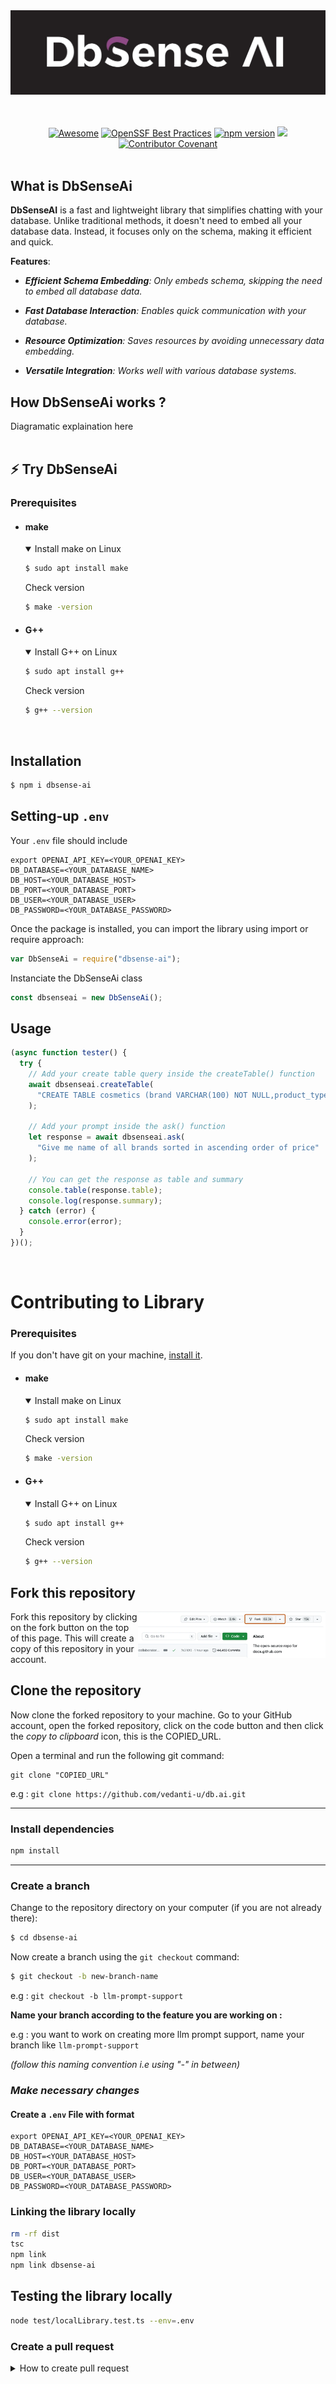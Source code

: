 <div align="center">
<a href="https://refine.dev/">
    <img alt="dbsense ai logo" src="https://github.com/vedanti-u/readme-assets/blob/main/dbsense-ai-logo.jpeg">
</a>
</div>
<!-- <div style="font-family: 'Lucida Console', 'Courier New', monospace; font-size: 25px;  font-family: Arial, Helvetica, sans-serif;
			background: linear-gradient(to right, #f32170,
					#ff6b08, #cf23cf, #eedd44);
			-webkit-text-fill-color: transparent;
			-webkit-background-clip: text;;">DbSenseAi</div> -->

<!-- <br/> -->
<!-- <div align="center">
    <a href="" style="color: ;">Home Page</a> |
    <a href="">Discord</a> |
    <a href="">Blog</a> |
    <a href="">Documentation</a>
</div> -->
<!-- <br/>
<br/> -->
<!-- <div align="center"><strong>Add Here <a href="">Something</a> Add here.</strong><br>add here</div> -->

<br />
<br />
<div>
<div align="center">

[![Awesome](https://github.com/refinedev/awesome-refine/raw/main/images/badge.svg)](https://github.com/refinedev/awesome-refine)
[![OpenSSF Best Practices](https://www.bestpractices.dev/projects/8101/badge)](https://www.bestpractices.dev/projects/8101)
[![npm version](https://img.shields.io/npm/v/@refinedev/core.svg)](https://www.npmjs.com/package/@refinedev/core)
[![](https://img.shields.io/github/commit-activity/m/refinedev/refine)](https://github.com/refinedev/refine/commits/master)
[![Contributor Covenant](https://img.shields.io/badge/Contributor%20Covenant-2.0-4baaaa.svg)](CODE_OF_CONDUCT.md)
<br/>
<br/>

</div>

</div align="left" >

## What is DbSenseAi

**DbSenseAI** is a fast and lightweight library that simplifies chatting with your database. Unlike traditional methods, it doesn't need to embed all your database data. Instead, it focuses only on the schema, making it efficient and quick.
</br>

**Features**:

- _**Efficient Schema Embedding**: Only embeds schema, skipping the need to embed all database data._

- _**Fast Database Interaction**: Enables quick communication with your database._

- _**Resource Optimization**: Saves resources by avoiding unnecessary data embedding._

- _**Versatile Integration**: Works well with various database systems._
  </br>

## How DbSenseAi works ?

Diagramatic explaination here
</br>
</br>

## ⚡ Try DbSenseAi

### Prerequisites

- #### **make**

  <details open>
    <summary>Install make on Linux</summary>

  ```bash
  $ sudo apt install make
  ```

  Check version

  ```bash
  $ make -version
  ```

  </details>

- #### **G++**

  <details open>
    <summary>Install G++ on Linux</summary>

  ```bash
  $ sudo apt install g++
  ```

  Check version

  ```bash
  $ g++ --version
  ```

  </details>
  </br>

## Installation

```bash
$ npm i dbsense-ai
```

## Setting-up `.env`

Your `.env` file should include

```
export OPENAI_API_KEY=<YOUR_OPENAI_KEY>
DB_DATABASE=<YOUR_DATABASE_NAME>
DB_HOST=<YOUR_DATABASE_HOST>
DB_PORT=<YOUR_DATABASE_PORT>
DB_USER=<YOUR_DATABASE_USER>
DB_PASSWORD=<YOUR_DATABASE_PASSWORD>
```

Once the package is installed, you can import the library using import or require approach:

```javascript
var DbSenseAi = require("dbsense-ai");
```

Instanciate the DbSenseAi class

```javascript
const dbsenseai = new DbSenseAi();
```

## Usage

```javascript
(async function tester() {
  try {
    // Add your create table query inside the createTable() function
    await dbsenseai.createTable(
      "CREATE TABLE cosmetics (brand VARCHAR(100) NOT NULL,product_type VARCHAR(100) NOT NULL,product_price NUMERIC(10, 2));"
    );

    // Add your prompt inside the ask() function
    let response = await dbsenseai.ask(
      "Give me name of all brands sorted in ascending order of price"
    );

    // You can get the response as table and summary
    console.table(response.table);
    console.log(response.summary);
  } catch (error) {
    console.error(error);
  }
})();
```

</br>

# Contributing to Library

### Prerequisites

If you don't have git on your machine, [install it](https://docs.github.com/en/get-started/quickstart/set-up-git).

- #### **make**

  <details open>
    <summary>Install make on Linux</summary>

  ```bash
  $ sudo apt install make
  ```

  Check version

  ```bash
  $ make -version
  ```

  </details>

- #### **G++**

    <details open>
      <summary>Install G++ on Linux</summary>
      
    ```bash
    $ sudo apt install g++
    ```

  Check version

  ```bash
  $ g++ --version
  ```

    </details>

## Fork this repository

<img align="right" width="300" src="https://github.com/vedanti-u/readme-assets/blob/main/fork-button.webp" alt="fork this repository" />
Fork this repository by clicking on the fork button on the top of this page. This will create a copy of this repository in your account.
</br>

## Clone the repository

Now clone the forked repository to your machine. Go to your GitHub account, open the forked repository, click on the code button and then click the _copy to clipboard_ icon, this is the COPIED_URL.

Open a terminal and run the following git command:

```git
git clone "COPIED_URL"
```

e.g : `git clone https://github.com/vedanti-u/db.ai.git`
</br>

---

### Install dependencies

```bash
npm install
```

---

### Create a branch

Change to the repository directory on your computer (if you are not already there):

```bash
$ cd dbsense-ai
```

Now create a branch using the `git checkout` command:

```bash
$ git checkout -b new-branch-name
```

e.g : `git checkout -b llm-prompt-support`

**Name your branch according to the feature you are working on :**

e.g : you want to work on creating more llm prompt support, name your branch like `llm-prompt-support`

_(follow this naming convention i.e using "-" in between)_

### _Make necessary changes_

#### Create a `.env` File with format

```
export OPENAI_API_KEY=<YOUR_OPENAI_KEY>
DB_DATABASE=<YOUR_DATABASE_NAME>
DB_HOST=<YOUR_DATABASE_HOST>
DB_PORT=<YOUR_DATABASE_PORT>
DB_USER=<YOUR_DATABASE_USER>
DB_PASSWORD=<YOUR_DATABASE_PASSWORD>
```

### Linking the library locally

```bash
rm -rf dist
tsc
npm link
npm link dbsense-ai
```

## Testing the library locally

```bash
node test/localLibrary.test.ts --env=.env
```

### Create a pull request

  <details>
   <summary>How to create pull request</summary>
  </br>
  Once you have modified an existing file or added a new file to the project of your choice, you can stage it to your local repository, which we can do with the `git add` command. In our example, `filename.md`, we will type the following command.

<code>$ git add filename.md</code>

where filename is the file you have modified or created

If you are looking to add all the files you have modified in a particular directory, you can stage them all with the following command:
`git add .`

Or, alternatively, you can type `git add -all` for all new files to be staged.

<h3>Commiting the changes</h3>
<code>git commit -m "Added a new prompt in prompts.json file"</code>

<h3>To PUSH your branch to your remote main</h3>
<code>$ git push --set-upstream origin your-branch-name</code>
</br>

e.g : `$ git push --set-upstream origin optimise-binding`

<h4>Open Github</h4>
<img align="right" width="300" src="https://github.com/vedanti-u/readme-assets/blob/main/compare-and-pulll-request.png" alt="compare and pull request" />
click on compare & pull request
</br>
<img align="right" width="300" src="https://github.com/vedanti-u/readme-assets/blob/main/create-pull-request.png" alt="create pull request" />
write a description for your pull request specifing the changes you have made, title it and then, Click on create pull request

_your branch will be merged on code review_

  </details>
